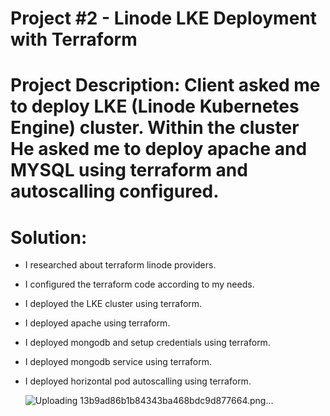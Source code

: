 # Project #2 - Linode LKE Deployment with Terraform

# Project Description: Client asked me to deploy LKE (Linode Kubernetes Engine) cluster. Within the cluster He asked me to deploy apache and MYSQL using terraform and autoscalling configured.

# Solution: 
- I researched about terraform linode providers.
- I configured the terraform code according to my needs.
- I deployed the LKE cluster using terraform.
- I deployed apache using terraform.
- I deployed mongodb and setup credentials using terraform.
- I deployed mongodb service using terraform.
- I deployed horizontal pod autoscalling using terraform.

  ![Uploading 13b9ad86b1b84343ba468bdc9d877664.png…]()
